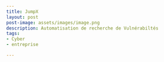 ```yaml
---
title: JumpX
layout: post
post-image: assets/images/image.png
description: Automatisation de recherche de Vulnérabiltés
tags:
- Cyber
- entreprise

---
```

